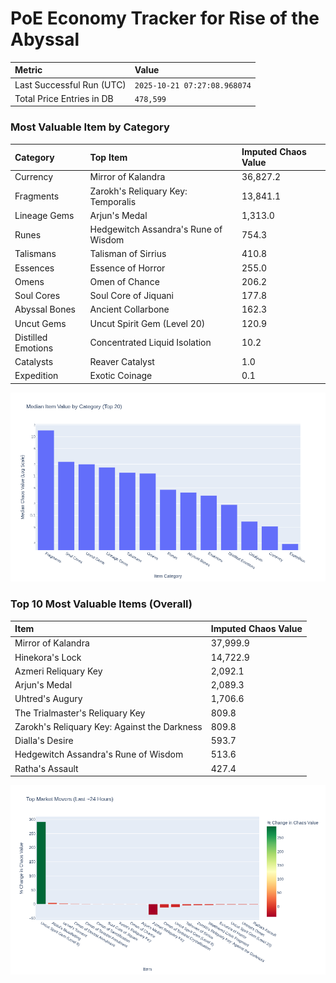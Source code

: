 # PoE Economy Tracker for Rise of the Abyssal

<!-- START_MAINTENANCE -->
| Metric | Value |
|:---|:---|
| Last Successful Run (UTC) | `2025-10-21 07:27:08.968074` |
| Total Price Entries in DB | `478,599` |

<!-- END_MAINTENANCE -->

<!-- START_DATAFRAME_DEBUG -->
<!-- END_DATAFRAME_DEBUG -->

<!-- START_CATEGORY_ANALYSIS -->
### Most Valuable Item by Category
| Category | Top Item | Imputed Chaos Value |
| :--- | :--- | :--- |
| Currency | Mirror of Kalandra | 36,827.2 |
| Fragments | Zarokh's Reliquary Key: Temporalis | 13,841.1 |
| Lineage Gems | Arjun's Medal | 1,313.0 |
| Runes | Hedgewitch Assandra's Rune of Wisdom | 754.3 |
| Talismans | Talisman of Sirrius | 410.8 |
| Essences | Essence of Horror | 255.0 |
| Omens | Omen of Chance | 206.2 |
| Soul Cores | Soul Core of Jiquani | 177.8 |
| Abyssal Bones | Ancient Collarbone | 162.3 |
| Uncut Gems | Uncut Spirit Gem (Level 20) | 120.9 |
| Distilled Emotions | Concentrated Liquid Isolation | 10.2 |
| Catalysts | Reaver Catalyst | 1.0 |
| Expedition | Exotic Coinage | 0.1 |


![Category Analysis Chart](charts/category_analysis.png)
<!-- END_ANALYSIS -->

<!-- START_ANALYSIS -->
### Top 10 Most Valuable Items (Overall)
| Item | Imputed Chaos Value |
| :--- | :--- |
| Mirror of Kalandra | 37,999.9 |
| Hinekora's Lock | 14,722.9 |
| Azmeri Reliquary Key | 2,092.1 |
| Arjun's Medal | 2,089.3 |
| Uhtred's Augury | 1,706.6 |
| The Trialmaster's Reliquary Key | 809.8 |
| Zarokh's Reliquary Key: Against the Darkness | 809.8 |
| Dialla's Desire | 593.7 |
| Hedgewitch Assandra's Rune of Wisdom | 513.6 |
| Ratha's Assault | 427.4 |


![Market Movers Chart](charts/market_movers.png)
<!-- END_ANALYSIS -->
